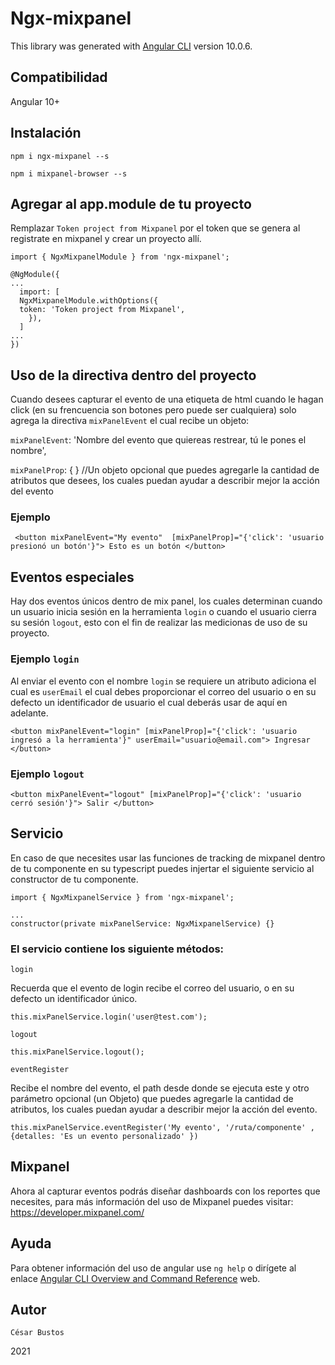 # Ngx-mixpanel

This library was generated with [Angular CLI](https://github.com/angular/angular-cli) version 10.0.6.

## Compatibilidad

  Angular 10+

## Instalación

`npm i ngx-mixpanel --s`

`npm i mixpanel-browser --s`

## Agregar al app.module de tu proyecto

Remplazar `Token project from Mixpanel` por el token que se genera al registrate en mixpanel y crear un proyecto allí.

    import { NgxMixpanelModule } from 'ngx-mixpanel';
  
    @NgModule({
    ...
      import: [
      NgxMixpanelModule.withOptions({
      token: 'Token project from Mixpanel',
        }),
      ]
    ...
    })
  
 ## Uso de la directiva dentro del proyecto
  
Cuando desees capturar el evento de una etiqueta de html cuando le hagan click (en su frencuencia son botones pero puede ser cualquiera) solo agrega la directiva `mixPanelEvent` el cual recibe un objeto:

  
  `mixPanelEvent`: 'Nombre del evento que quiereas restrear, tú le pones el nombre',
    
  `mixPanelProp`: { } //Un objeto opcional que puedes agregarle la cantidad de atributos que desees, los cuales puedan ayudar a describir mejor la acción del evento
    
     
  ### Ejemplo
     
     <button mixPanelEvent="My evento"  [mixPanelProp]="{'click': 'usuario presionó un botón'}"> Esto es un botón </button>
  
## Eventos especiales
    
Hay dos eventos únicos dentro de mix panel, los cuales determinan cuando un usuario inicia sesión en la herramienta  `login` o cuando el usuario cierra su sesión  `logout`, esto con el fin de realizar las medicionas de uso de su proyecto.
  
    
 ### Ejemplo  `login`

 Al enviar el evento con el nombre `login` se requiere un atributo adiciona el cual es `userEmail` el cual debes proporcionar el correo del usuario o en su defecto un identificador de usuario el cual deberás usar de aquí en adelante.
 
    <button mixPanelEvent="login" [mixPanelProp]="{'click': 'usuario ingresó a la herramienta'}" userEmail="usuario@email.com"> Ingresar </button>
     
 ### Ejemplo  `logout`
 
    <button mixPanelEvent="logout" [mixPanelProp]="{'click': 'usuario cerró sesión'}"> Salir </button>


## Servicio

  En caso de que necesites usar las funciones de tracking de mixpanel dentro de tu componente en su typescript puedes injertar el siguiente servicio al constructor de tu componente.

    import { NgxMixpanelService } from 'ngx-mixpanel';

    ...
    constructor(private mixPanelService: NgxMixpanelService) {}

### El servicio contiene los siguiente métodos:

   `login`
   
   Recuerda que el evento de login recibe el correo del usuario, o en su defecto un identificador único.

    this.mixPanelService.login('user@test.com');
  
   `logout`

    this.mixPanelService.logout();

   `eventRegister`
   
   Recibe el nombre del evento, el path desde donde se ejecuta este y otro parámetro opcional (un Objeto) que puedes agregarle la cantidad de atributos, los cuales puedan ayudar a describir mejor la acción del evento.

    this.mixPanelService.eventRegister('My evento', '/ruta/componente' , {detalles: 'Es un evento personalizado' })

     
    
## Mixpanel

  Ahora al capturar eventos podrás diseñar dashboards con los reportes que necesites, para más información del uso de Mixpanel puedes visitar: https://developer.mixpanel.com/


## Ayuda

Para obtener información del uso de angular use `ng help` o dirígete al enlace [Angular CLI Overview and Command Reference](https://angular.io/cli) web.

## Autor
`César Bustos`

 2021